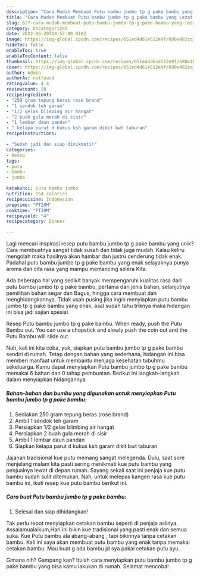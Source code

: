 ```yaml
---
description: "Cara Mudah Membuat Putu bambu jumbo tp g pake bambu yang Lezat Sekali"
title: "Cara Mudah Membuat Putu bambu jumbo tp g pake bambu yang Lezat Sekali"
slug: 627-cara-mudah-membuat-putu-bambu-jumbo-tp-g-pake-bambu-yang-lezat-sekali
category: Uncategorized
date: 2022-06-20T14:57:00.910Z
image: https://img-global.cpcdn.com/recipes/651ed4d61e512e9f/680x482cq70/putu-bambu-jumbo-tp-g-pake-bambu-foto-resep-utama.jpg
hideToc: false
enableToc: true
enableTocContent: false
thumbnail: https://img-global.cpcdn.com/recipes/651ed4d61e512e9f/680x482cq70/putu-bambu-jumbo-tp-g-pake-bambu-foto-resep-utama.jpg
cover: https://img-global.cpcdn.com/recipes/651ed4d61e512e9f/680x482cq70/putu-bambu-jumbo-tp-g-pake-bambu-foto-resep-utama.jpg
author: Admin
authorAv: notfound
ratingvalue: 4.4
reviewcount: 20
recipeingredient:
- "250 gram tepung beras rose brand"
- "1 sendok teh garam"
- "1/2 gelas blimbing air hangat"
- "2 buah gula merah di sisir"
- "1 lembar daun pandan"
- " kelapa parut d kukus ksh garam dikit bwt taburan"
recipeinstructions:

- "Sudah jadi dan siap dinikmati!"
categories:
- Resep
tags:
- putu
- bambu
- jumbo

katakunci: putu bambu jumbo 
nutrition: 154 calories
recipecuisine: Indonesian
preptime: "PT20M"
cooktime: "PT39M"
recipeyield: "4"
recipecategory: Dinner

---
```





Lagi mencari inspirasi resep putu bambu jumbo tp g pake bambu yang unik? Cara membuatnya sangat tidak susah dan tidak juga mudah. Kalau keliru mengolah maka hasilnya akan hambar dan justru cenderung tidak enak. Padahal putu bambu jumbo tp g pake bambu yang enak selayaknya punya aroma dan cita rasa yang mampu memancing selera Kita.





Ada beberapa hal yang sedikit banyak mempengaruhi kualitas rasa dari putu bambu jumbo tp g pake bambu, pertama dari jenis bahan, selanjutnya pemilihan bahan segar dan Bagus, hingga cara membuat dan menghidangkannya. Tidak usah pusing jika ingin menyiapkan putu bambu jumbo tp g pake bambu yang enak,      asal sudah tahu triknya maka hidangan ini bisa jadi sajian spesial.














Resep Putu bambu jumbo tp g pake bambu. When ready, push the Putu Bambu out. You can use a chopstick and slowly push the coin out and the Putu Bambu will slide out.






Nah, kali ini kita coba, yuk, siapkan putu bambu jumbo tp g pake bambu sendiri di rumah. Tetap dengan bahan yang sederhana, hidangan ini bisa memberi manfaat untuk membantu menjaga kesehatan tubuhmu sekeluarga. Kamu dapat menyiapkan Putu bambu jumbo tp g pake bambu memakai 6 bahan dan 0 tahap pembuatan. Berikut ini langkah-langkah dalam menyiapkan hidangannya.

<!--inarticleads1-->

##### Bahan-bahan dan bumbu yang digunakan untuk menyiapkan Putu bambu jumbo tp g pake bambu:

1. Sediakan 250 gram tepung beras (rose brand)
1. Ambil 1 sendok teh garam
1. Persiapkan 1/2 gelas blimbing air hangat
1. Persiapkan 2 buah gula merah di sisir
1. Ambil 1 lembar daun pandan
1. Siapkan  kelapa parut d kukus ksh garam dikit bwt taburan


Jajanan tradisional kue putu memang sangat melegenda. Dulu, saat sore menjelang malam kita pasti sering menikmati kue putu bambu yang penjualnya lewat di depan rumah. Sayang sekali saat ini penjaja kue putu bambu sudah sulit ditemukan. Nah, untuk melepas kangen rasa kue putu bambu ini, ikuti resep kue putu bambu berikut ini. 

<!--inarticleads2-->

##### Cara buat Putu bambu jumbo tp g pake bambu:


1. Selesai dan siap dihidangkan!

Tak perlu repot menyiapkan cetakan bambu seperti di penjaja aslinya. Assalamualaikum,Hari ini bikin kue tradisional yang pasti enak dan semua suka. Kue Putu bambu ala abang-abang , tapi bikinnya tanpa cetakan bambu. Kali ini saya akan membuat putu bambu yang enak tanpa memakai cetakan bambu. Mau buat g ada bambu jd sya pakai cetakan putu ayu. 

Gimana nih? Gampang kan? Itulah cara menyiapkan putu bambu jumbo tp g pake bambu yang bisa kamu lakukan di rumah. Selamat mencoba!

